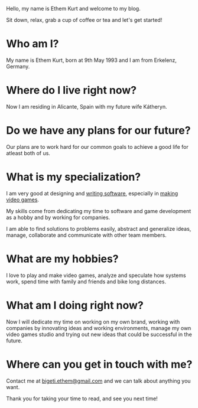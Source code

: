 Hello, my name is Ethem Kurt and welcome to my blog.

Sit down, relax, grab a cup of coffee or tea and let's get started!

# Who am I?

My name is Ethem Kurt, born at 9th May 1993 and I am from Erkelenz, Germany.

# Where do I live right now?

Now I am residing in Alicante, Spain with my future wife Kátheryn.

# Do we have any plans for our future?

Our plans are to work hard for our common goals to achieve a good life for atleast both of us.

# What is my specialization?

I am very good at designing and [writing software](https://github.com/BigETI), especially in [making video games](https://bigeti.itch.io).

My skills come from dedicating my time to software and game development as a hobby and by working for companies.

I am able to find solutions to problems easily, abstract and generalize ideas, manage, collaborate and communicate with other team members.

# What are my hobbies?

I love to play and make video games, analyze and speculate how systems work, spend time with family and friends and bike long distances.

# What am I doing right now?

Now I will dedicate my time on working on my own brand, working with companies by innovating ideas and working environments, manage my own video games studio and trying out new ideas that could be successful in the future.

# Where can you get in touch with me?

Contact me at [bigeti.ethem@gmail.com](mailto:bigeti.ethem@gmail.com) and we can talk about anything you want.

Thank you for taking your time to read, and see you next time!